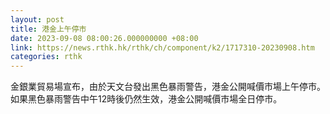 ```yaml
---
layout: post
title: 港金上午停市
date: 2023-09-08 08:00:26.000000000 +08:00
link: https://news.rthk.hk/rthk/ch/component/k2/1717310-20230908.htm
categories: rthk
---
```


金銀業貿易場宣布，由於天文台發出黑色暴雨警告，港金公開喊價巿場上午停市。如果黑色暴雨警告中午12時後仍然生效，港金公開喊價巿場全日停市。
